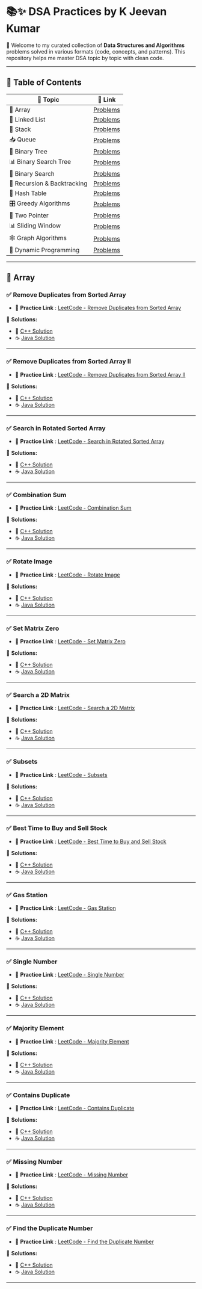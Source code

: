 # 📚✨ DSA Practices by K Jeevan Kumar

🚀 Welcome to my curated collection of **Data Structures and Algorithms** problems solved in various formats (code, concepts, and patterns). This repository helps me master DSA topic by topic with clean code.

---

## 📌 **Table of Contents**

| 🔢 Topic                     | 📘 Link                                 |
|-----------------------------|-----------------------------------------|
| 🔢 Array                    | [Problems](#-array)                     |
| 🔗 Linked List              | [Problems](#-linked-list)               |
| 🧮 Stack                    | [Problems](#-stack)                     |
| 📥 Queue                    | [Problems](#-queue)                     |
| 🌲 Binary Tree              | [Problems](#-binary-tree)               |
| 📊 Binary Search Tree       | [Problems](#-binary-search-tree)        |
| 🎯 Binary Search            | [Problems](#-binary-search)             |
| 🧠 Recursion & Backtracking | [Problems](#-recursion--backtracking)   |
| 🧩 Hash Table               | [Problems](#-hash-table)                |
| 🎛️ Greedy Algorithms        | [Problems](#-greedy-algorithms)         |
| 🔁 Two Pointer              | [Problems](#-two-pointer)               |
| 📊 Sliding Window           | [Problems](#-sliding-window)            |
| 🕸️ Graph Algorithms         | [Problems](#-graph-algorithms)          |
| 🔄 Dynamic Programming      | [Problems](#-dynamic-programming)       |

---

## 🔢 Array

### ✅ Remove Duplicates from Sorted Array

- 🔗 **Practice Link** : [LeetCode - Remove Duplicates from Sorted Array](https://leetcode.com/problems/remove-duplicates-from-sorted-array/)

📂 **Solutions:**
- 🧾 [C++ Solution](https://github.com/jeevankumar812/DSA-Problems---Jeevan/blob/main/Leetcode/C%2B%2B/Array/removeDuplicates.cpp)
- ☕ [Java Solution](https://github.com/jeevankumar812/DSA-Problems---Jeevan/blob/main/Leetcode/Java/Array/removeDuplicates.java)

---

### ✅ Remove Duplicates from Sorted Array II

- 🔗 **Practice Link** : [LeetCode - Remove Duplicates from Sorted Array II](https://leetcode.com/problems/remove-duplicates-from-sorted-array-ii/description/?envType=problem-list-v2&envId=array)

📂 **Solutions:**
- 🧾 [C++ Solution](https://github.com/jeevankumar812/DSA-Practice---Jeevan/blob/main/Leetcode/C%2B%2B/Array/sort_remove_dup.cpp)
- ☕ [Java Solution](https://github.com/jeevankumar812/DSA-Practice---Jeevan/blob/main/Leetcode/Java/Array/remove_sort_dup.java)

---

### ✅ Search in Rotated Sorted Array

- 🔗 **Practice Link** : [LeetCode - Search in Rotated Sorted Array](https://leetcode.com/problems/search-in-rotated-sorted-array/)

📂 **Solutions:**
- 🧾 [C++ Solution](https://github.com/jeevankumar812/DSA-Problems---Jeevan/blob/main/Leetcode/C%2B%2B/Array/search.cpp)
- ☕ [Java Solution](https://github.com/jeevankumar812/DSA-Problems---Jeevan/blob/main/Leetcode/Java/Array/search.java)

---

### ✅ Combination Sum

- 🔗 **Practice Link** : [LeetCode - Combination Sum](https://leetcode.com/problems/combination-sum/)

📂 **Solutions:**
- 🧾 [C++ Solution](https://github.com/jeevankumar812/DSA-Practice---Jeevan/blob/main/Leetcode/C%2B%2B/Array/combinationsum.cpp)
- ☕ [Java Solution](https://github.com/jeevankumar812/DSA-Practice---Jeevan/blob/main/Leetcode/Java/Array/combinationsum.java)

---
### ✅ Rotate Image

- 🔗 **Practice Link** : [LeetCode - Rotate Image](https://leetcode.com/problems/rotate-image/description/?envType=problem-list-v2&envId=array)

📂 **Solutions:**
- 🧾 [C++ Solution](https://github.com/jeevankumar812/DSA-Practice---Jeevan/blob/main/Leetcode/C%2B%2B/Array/rotate.cpp)
- ☕ [Java Solution](https://github.com/jeevankumar812/DSA-Practice---Jeevan/blob/main/Leetcode/Java/Array/rotate.java)

---

### ✅ Set Matrix Zero

- 🔗 **Practice Link** : [LeetCode - Set Matrix Zero](https://leetcode.com/problems/set-matrix-zeroes/description/?envType=problem-list-v2&envId=array)

📂 **Solutions:**
- 🧾 [C++ Solution](https://github.com/jeevankumar812/DSA-Practice---Jeevan/blob/main/Leetcode/C%2B%2B/Array/setZero.cpp)
- ☕ [Java Solution](https://github.com/jeevankumar812/DSA-Practice---Jeevan/blob/main/Leetcode/Java/Array/setZero.java)

--- 

### ✅ Search a 2D Matrix

- 🔗 **Practice Link** : [LeetCode - Search a 2D Matrix](https://leetcode.com/problems/search-a-2d-matrix/description/?envType=problem-list-v2&envId=array)

📂 **Solutions:**
- 🧾 [C++ Solution](https://github.com/jeevankumar812/DSA-Practice---Jeevan/blob/main/Leetcode/C%2B%2B/Array/search_2D.cpp)
- ☕ [Java Solution](https://github.com/jeevankumar812/DSA-Practice---Jeevan/blob/main/Leetcode/Java/Array/search_2D.java)

---

### ✅ Subsets

- 🔗 **Practice Link** : [LeetCode - Subsets](https://leetcode.com/problems/subsets/description/?envType=problem-list-v2&envId=array)

📂 **Solutions:**
- 🧾 [C++ Solution](https://github.com/jeevankumar812/DSA-Practice---Jeevan/blob/main/Leetcode/C%2B%2B/Array/subsets.cpp)
- ☕ [Java Solution](https://github.com/jeevankumar812/DSA-Practice---Jeevan/blob/main/Leetcode/Java/Array/subsets.java)

---

### ✅ Best Time to Buy and Sell Stock

- 🔗 **Practice Link** : [LeetCode - Best Time to Buy and Sell Stock](https://leetcode.com/problems/best-time-to-buy-and-sell-stock/description/?envType=problem-list-v2&envId=array)

📂 **Solutions:**
- 🧾 [C++ Solution](https://github.com/jeevankumar812/DSA-Practice---Jeevan/blob/main/Leetcode/C%2B%2B/Array/stock.cpp)
- ☕ [Java Solution](https://github.com/jeevankumar812/DSA-Practice---Jeevan/blob/main/Leetcode/Java/Array/stock.java)

---

### ✅ Gas Station

- 🔗 **Practice Link** : [LeetCode - Gas Station](https://leetcode.com/problems/gas-station/?envType=problem-list-v2&envId=array)

📂 **Solutions:**
- 🧾 [C++ Solution](https://github.com/jeevankumar812/DSA-Practice---Jeevan/blob/main/Leetcode/C%2B%2B/Array/gas.cpp)
- ☕ [Java Solution](https://github.com/jeevankumar812/DSA-Practice---Jeevan/blob/main/Leetcode/Java/Array/gas.java)

---

### ✅ Single Number

- 🔗 **Practice Link** : [LeetCode - Single Number](https://leetcode.com/problems/single-number/solutions/3171261/solution/?envType=problem-list-v2&envId=array)

📂 **Solutions:**
- 🧾 [C++ Solution](https://github.com/jeevankumar812/DSA-Practice---Jeevan/blob/main/Leetcode/C%2B%2B/Array/single_n.cpp)
- ☕ [Java Solution](https://github.com/jeevankumar812/DSA-Practice---Jeevan/blob/main/Leetcode/Java/Array/single_n.java)

---

### ✅ Majority Element

- 🔗 **Practice Link** : [LeetCode - Majority Element](https://leetcode.com/problems/majority-element/description/?envType=problem-list-v2&envId=array)

📂 **Solutions:**
- 🧾 [C++ Solution](https://github.com/jeevankumar812/DSA-Practice---Jeevan/blob/main/Leetcode/C%2B%2B/Array/majority.cpp)
- ☕ [Java Solution](https://github.com/jeevankumar812/DSA-Practice---Jeevan/blob/main/Leetcode/Java/Array/majority.java)

---

### ✅ Contains Duplicate

- 🔗 **Practice Link** : [LeetCode - Contains Duplicate](https://leetcode.com/problems/contains-duplicate/description/?envType=problem-list-v2&envId=array)

📂 **Solutions:**
- 🧾 [C++ Solution](https://github.com/jeevankumar812/DSA-Practice---Jeevan/blob/main/Leetcode/C%2B%2B/Array/con_dup.cpp)
- ☕ [Java Solution](https://github.com/jeevankumar812/DSA-Practice---Jeevan/blob/main/Leetcode/Java/Array/con_dup.java)

---

### ✅ Missing Number

- 🔗 **Practice Link** : [LeetCode - Missing Number](https://leetcode.com/problems/missing-number/description/?envType=problem-list-v2&envId=array)

📂 **Solutions:**
- 🧾 [C++ Solution](https://github.com/jeevankumar812/DSA-Practice---Jeevan/blob/main/Leetcode/C%2B%2B/Array/missing.cpp)
- ☕ [Java Solution](https://github.com/jeevankumar812/DSA-Practice---Jeevan/blob/main/Leetcode/Java/Array/misising.java)

---

### ✅ Find the Duplicate Number

- 🔗 **Practice Link** : [LeetCode - Find the Duplicate Number](https://leetcode.com/problems/find-the-duplicate-number/description/?envType=problem-list-v2&envId=array)

📂 **Solutions:**
- 🧾 [C++ Solution](https://github.com/jeevankumar812/DSA-Practice---Jeevan/blob/main/Leetcode/C%2B%2B/Array/find_dup.cpp)
- ☕ [Java Solution](https://github.com/jeevankumar812/DSA-Practice---Jeevan/blob/main/Leetcode/Java/Array/find_dup.java)

---
